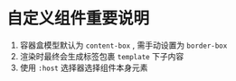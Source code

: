 # 自定义组件重要说明

1. 容器盒模型默认为 `content-box` , 需手动设置为 `border-box`
2. 渲染时最终会生成标签包裹 `template` 下子内容
3. 使用 `:host` 选择器选择组件本身元素
